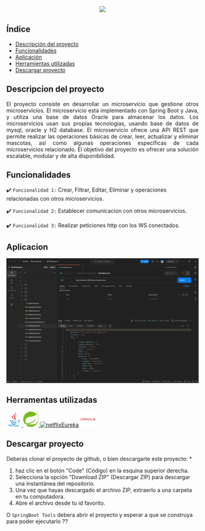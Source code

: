 <p align="center">
   <img src="http://img.shields.io/static/v1?label=WEB SERVICE&message=COMUNICACION CON REST TEMPLATE&color=RED&style=for-the-badge" #vitrinedev/>
</p>

## Índice

- [Descripción del proyecto](#descripcion-del-proyecto)
- [Funcionalidades](#funcionalidades)
- [Aplicación](#aplicacion)
- [Herramientas utilizadas](#herramentas-utilizadas)
- [Descargar proyecto](#descargar-proyecto)

## Descripcion del proyecto

<p align="justify">
 El proyecto consiste en desarrollar un microservicio que gestione otros microservicios. El microservicio está implementado con Spring Boot y Java, y utiliza una base de datos Oracle para almacenar los datos. 
  Los microservicios usan sus propias tecnologias, usando base de datos de mysql, oracle y H2 database.
  El microservicio ofrece una API REST que permite realizar las operaciones básicas de crear, leer, actualizar y eliminar mascotas, así como algunas operaciones específicas de cada microservicios relacionado. 
  El objetivo del proyecto es ofrecer una solución escalable, modular y de alta disponibilidad.
</p>

## Funcionalidades

:heavy_check_mark: `Funcionalidad 1:` Crear, Filtrar, Editar, Eliminar y operaciones relacionadas con otros microservicios.

:heavy_check_mark: `Funcionalidad 2:` Establecer comunicacion con otros microservicios.

:heavy_check_mark: `Funcionalidad 3:` Realizar peticiones http con los WS conectados.

## Aplicacion

<div align="center">

![POSTMAN](https://github.com/BrunoE2001/Web-Service-Mascotas/blob/main/postman.png)

  </div>

###

## Herramentas utilizadas

<a href="https://www.java.com" target="_blank"> <img src="https://raw.githubusercontent.com/devicons/devicon/master/icons/java/java-original.svg" alt="java" width="40" height="40"/> </a> 
<a href="https://spring.io/tools" target="_blank"> <img src="https://raw.githubusercontent.com/devicons/devicon/master/icons/spring/spring-original.svg" alt="spring" width="40" height="40"/> </a> 
<a href="https://www.baeldung.com/spring-cloud-netflix-eureka" target="_blank"> <img src="https://encrypted-tbn0.gstatic.com/images?q=tbn:ANd9GcT-1c43DnACZeFBB2abyrLi_nU-GdQd289TkukJWCBeG2TMQ4BCfee3XOihPdsaHPMa9Yg&usqp=CAU" alt="netflixEureka" width="40" height="40"/></a>
<a href="https://www.oracle.com/database/sqldeveloper/" target="_blank"> <img src="https://raw.githubusercontent.com/devicons/devicon/master/icons/oracle/oracle-original.svg" alt="oracle" width="40" height="40"/> </a>

###

## Descargar proyecto

Deberas clonar el proyecto de github, o bien descargarte este proyecto:
* 
1. haz clic en el botón "Code" (Código) en la esquina superior derecha.
2. Selecciona la opción "Download ZIP" (Descargar ZIP) para descargar una instantánea del repositorio.
3. Una vez que hayas descargado el archivo ZIP, extraerlo a una carpeta en tu computadora.
4. Abre el archivo desde tu id favorito.

O `SpringBoot Tools` debera abrir el proyecto y esperar a que se construya para poder ejecutarlo ?? 
